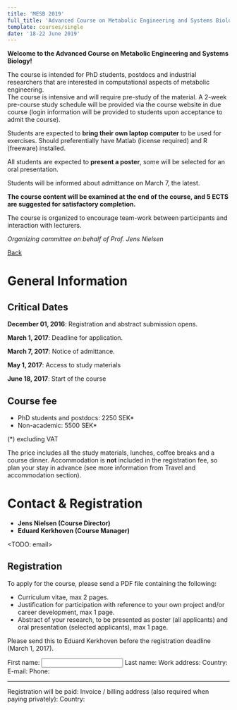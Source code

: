 ```yaml
---
title: 'MESB 2019'
full_title: 'Advanced Course on Metabolic Engineering and Systems Biology'
template: courses/single
date: '18-22 June 2019'
---
```


**Welcome to the Advanced Course on Metabolic Engineering and Systems Biology!**

The course is intended for PhD students, postdocs and industrial researchers that are interested in computational aspects of metabolic engineering.  
The course is intensive and will require pre-study of the material. A 2-week pre-course study schedule will be provided via the course website in due course (login information will be provided to students upon acceptance to admit the course).

Students are expected to **bring their own laptop computer** to be used for exercises.
Should preferentially have Matlab (license required) and R (freeware) installed.

All students are expected to **present a poster**, some will be selected for an oral presentation.

Students will be informed about admittance on March 7, the latest.

**The course content will be examined at the end of the course, and 5 ECTS are suggested for satisfactory completion.**

The course is organized to encourage team-work between participants and interaction with lecturers.

*Organizing committee*
*on behalf of Prof. Jens Nielsen*



<a class="button" href="#"> Back </a>

# General Information

## Critical Dates

**December 01, 2016**: Registration and abstract submission opens.

**March 1, 2017**: Deadline for application.

**March 7, 2017**: Notice of admittance.

**May 1, 2017**: Access to study materials

**June 18, 2017**: Start of the course

## Course fee


* PhD students and postdocs: 2250 SEK*
* Non-academic: 5500 SEK*

(*) excluding VAT

The price includes all the study materials, lunches, coffee breaks and a course dinner.
Accommodation is **not** included in the registration fee, so plan your stay in advance (see more information from Travel and accommodation section).


# Contact & Registration

* **Jens Nielsen (Course Director)**
* **Eduard Kerkhoven (Course Manager)**

<TODO: email>


## Registration

To apply for the course, please send a PDF file containing the following:

* Curriculum vitae, max 2 pages.
* Justification for participation with reference to your own project and/or career development, max 1 page.
* Abstract of your research, to be presented as poster (all applicants) and oral presentation (selected applicants), max 1 page.

Please send this to Eduard Kerkhoven before the registration deadline (March 1, 2017).

<div>
	<form>
		First name: <input type="text" id="first_name" name="first_name" />
		Last name:
		Work address:
		Country:
		E-mail:
		Phone:
	<hr />
		Registration will be paid:
		Invoice / billing address (also required when paying privately):
		Country:
	</form>
</div>
